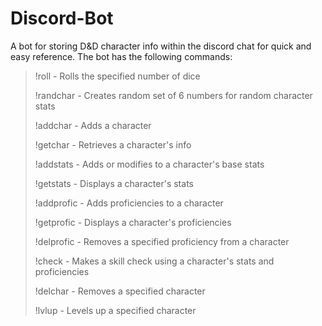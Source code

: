 # Discord-Bot
A bot for storing D&D character info within the discord chat for quick and easy reference. The bot has the following commands:
>!roll - Rolls the specified number of dice
>
>!randchar - Creates random set of 6 numbers for random character stats
>
>!addchar - Adds a character
>
>!getchar - Retrieves a character's info
>
>!addstats - Adds or modifies to a character's base stats
>
>!getstats - Displays a character's stats
>
>!addprofic - Adds proficiencies to a character
>
>!getprofic - Displays a character's proficiencies
>
>!delprofic - Removes a specified proficiency from a character
>
>!check - Makes a skill check using a character's stats and proficiencies
>
>!delchar - Removes a specified character
>
>!lvlup - Levels up a specified character
